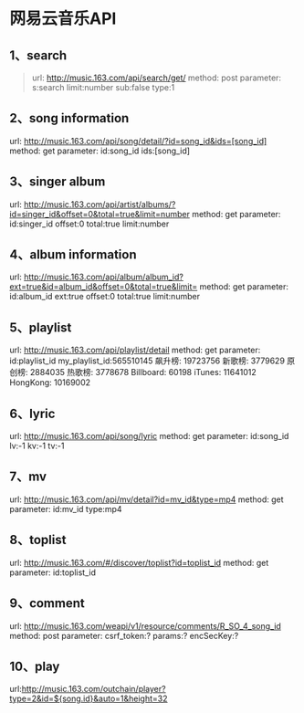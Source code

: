 # 网易云音乐API
## 1、search
> url: http://music.163.com/api/search/get/
> method: post
> parameter: s:search limit:number sub:false type:1

## 2、song information
url: http://music.163.com/api/song/detail/?id=song_id&ids=[song_id]
method: get
parameter: id:song_id ids:[song_id]

## 3、singer album
url: http://music.163.com/api/artist/albums/?id=singer_id&offset=0&total=true&limit=number
method: get
parameter: id:singer_id offset:0 total:true limit:number

## 4、album information
url: http://music.163.com/api/album/album_id?ext=true&id=album_id&offset=0&total=true&limit=
method: get
parameter: id:album_id ext:true offset:0 total:true limit:number

## 5、playlist
url: http://music.163.com/api/playlist/detail
method: get
parameter: id:playlist_id
my_playlist_id:565510145
飙升榜: 19723756
新歌榜: 3779629
原创榜: 2884035
热歌榜: 3778678
Billboard: 60198
iTunes: 11641012
HongKong: 10169002



## 6、lyric
url: http://music.163.com/api/song/lyric
method: get
parameter: id:song_id lv:-1 kv:-1 tv:-1

## 7、mv
url: http://music.163.com/api/mv/detail?id=mv_id&type=mp4
method: get
parameter: id:mv_id type:mp4

## 8、toplist
url: http://music.163.com/#/discover/toplist?id=toplist_id
method: get
parameter: id:toplist_id

## 9、comment
url: http://music.163.com/weapi/v1/resource/comments/R_SO_4_song_id
method: post
parameter: csrf_token:? params:? encSecKey:?

## 10、play
url:http://music.163.com/outchain/player?type=2&id=${song.id}&auto=1&height=32

